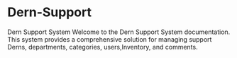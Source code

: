 # Dern-Support
Dern Support System Welcome to the Dern Support System documentation. This system provides a comprehensive solution for managing support Derns, departments, categories, users,Inventory, and comments.

